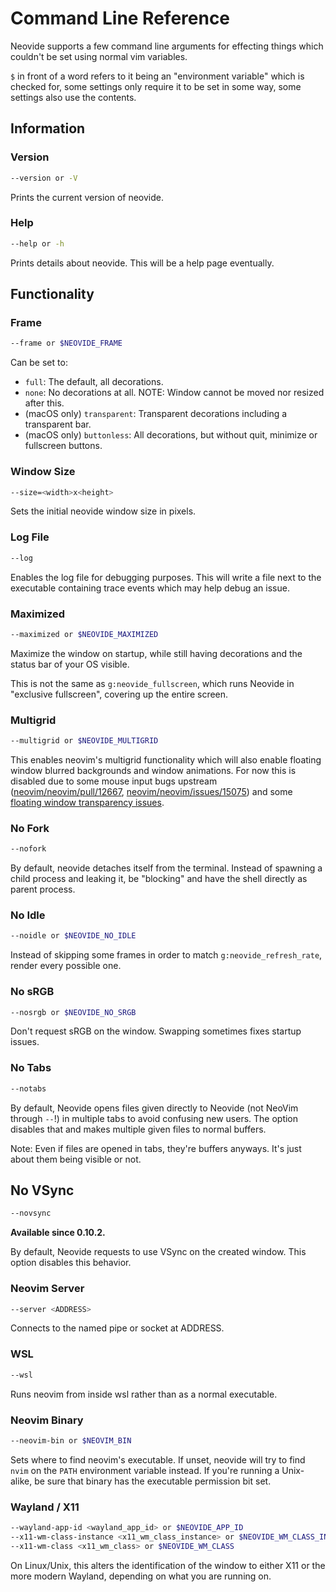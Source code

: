 # Command Line Reference

Neovide supports a few command line arguments for effecting things which couldn't be set using
normal vim variables.

`$` in front of a word refers to it being an "environment variable" which is checked for, some
settings only require it to be set in some way, some settings also use the contents.

## Information

### Version

```sh
--version or -V
```

Prints the current version of neovide.

### Help

```sh
--help or -h
```

Prints details about neovide. This will be a help page eventually.

## Functionality

### Frame

```sh
--frame or $NEOVIDE_FRAME
```

Can be set to:

- `full`: The default, all decorations.
- `none`: No decorations at all. NOTE: Window cannot be moved nor resized after this.
- (macOS only) `transparent`: Transparent decorations including a transparent bar.
- (macOS only) `buttonless`: All decorations, but without quit, minimize or fullscreen buttons.

### Window Size

```sh
--size=<width>x<height>
```

Sets the initial neovide window size in pixels.

### Log File

```sh
--log
```

Enables the log file for debugging purposes. This will write a file next to the executable
containing trace events which may help debug an issue.

### Maximized

```sh
--maximized or $NEOVIDE_MAXIMIZED
```

Maximize the window on startup, while still having decorations and the status bar of your OS
visible.

This is not the same as `g:neovide_fullscreen`, which runs Neovide in "exclusive fullscreen",
covering up the entire screen.

### Multigrid

```sh
--multigrid or $NEOVIDE_MULTIGRID
```

This enables neovim's multigrid functionality which will also enable floating window blurred
backgrounds and window animations. For now this is disabled due to some mouse input bugs upstream
([neovim/neovim/pull/12667](https://github.com/neovim/neovim/pull/12667),
[neovim/neovim/issues/15075](https://github.com/neovim/neovim/issues/15075)) and some
[floating window transparency issues](https://github.com/neovide/neovide/issues/720).

### No Fork

```sh
--nofork
```

By default, neovide detaches itself from the terminal. Instead of spawning a child process and
leaking it, be "blocking" and have the shell directly as parent process.

### No Idle

```sh
--noidle or $NEOVIDE_NO_IDLE
```

Instead of skipping some frames in order to match `g:neovide_refresh_rate`, render every possible
one.

### No sRGB

```sh
--nosrgb or $NEOVIDE_NO_SRGB
```

Don't request sRGB on the window. Swapping sometimes fixes startup issues.

### No Tabs

```sh
--notabs
```

By default, Neovide opens files given directly to Neovide (not NeoVim through `--`!) in multiple
tabs to avoid confusing new users. The option disables that and makes multiple given files to normal
buffers.

Note: Even if files are opened in tabs, they're buffers anyways. It's just about them being visible
or not.

## No VSync

```sh
--novsync
```

**Available since 0.10.2.**

By default, Neovide requests to use VSync on the created window. This option disables this behavior.

### Neovim Server

```sh
--server <ADDRESS>
```

Connects to the named pipe or socket at ADDRESS.

### WSL

```sh
--wsl
```

Runs neovim from inside wsl rather than as a normal executable.

### Neovim Binary

```sh
--neovim-bin or $NEOVIM_BIN
```

Sets where to find neovim's executable. If unset, neovide will try to find `nvim` on the `PATH`
environment variable instead. If you're running a Unix-alike, be sure that binary has the executable
permission bit set.

### Wayland / X11

```sh
--wayland-app-id <wayland_app_id> or $NEOVIDE_APP_ID
--x11-wm-class-instance <x11_wm_class_instance> or $NEOVIDE_WM_CLASS_INSTANCE
--x11-wm-class <x11_wm_class> or $NEOVIDE_WM_CLASS
```

On Linux/Unix, this alters the identification of the window to either X11 or the more modern
Wayland, depending on what you are running on.

